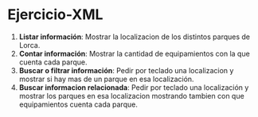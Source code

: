 # Ejercicio-XML

1. **Listar información**: Mostrar la localizacion de los distintos parques de Lorca.
2. **Contar información**: Mostrar la cantidad de equipamientos con la que cuenta cada parque.
3. **Buscar o filtrar información**: Pedir por teclado una localizacion y mostrar si hay mas de un parque en esa localización.
4. **Buscar informacion relacionada**: Pedir por teclado una localización y mostrar los parques en esa localizacion mostrando tambien con que equipamientos cuenta cada parque.


